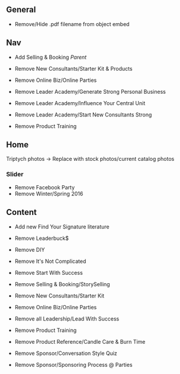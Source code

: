 General
-------
+ Remove/Hide .pdf filename from object embed

Nav
---
+ Add Selling & Booking _Parent_

+ Remove New Consultants/Starter Kit & Products
+ Remove Online Biz/Online Parties
+ Remove Leader Academy/Generate Strong Personal Business
+ Remove Leader Academy/Influence Your Central Unit
+ Remove Leader Academy/Start New Consultants Strong
+ Remove Product Training

Home
----
Triptych photos -> Replace with stock photos/current catalog photos

### Slider
+ Remove Facebook Party
+ Remove Winter/Spring 2016

Content
-------
+ Add new Find Your Signature literature

+ Remove Leaderbuck$
+ Remove DIY
+ Remove It's Not Complicated
+ Remove Start With Success
+ Remove Selling & Booking/StorySelling
+ Remove New Consultants/Starter Kit
+ Remove Online Biz/Online Parties
+ Remove all Leadership/Lead With Success
+ Remove Product Training
+ Remove Product Reference/Candle Care & Burn Time
+ Remove Sponsor/Conversation Style Quiz
+ Remove Sponsor/Sponsoring Process @ Parties
